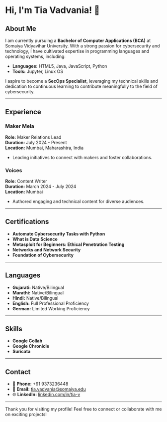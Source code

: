 # Hi, I'm Tia Vadvania! 👋

## About Me
I am currently pursuing a **Bachelor of Computer Applications (BCA)** at Somaiya Vidyavihar University. With a strong passion for cybersecurity and technology, I have cultivated expertise in programming languages and operating systems, including:

- **Languages:** HTML5, Java, JavaScript, Python
- **Tools:** Jupyter, Linux OS

I aspire to become a **SecOps Specialist**, leveraging my technical skills and dedication to continuous learning to contribute meaningfully to the field of cybersecurity.

---

## Experience

### Maker Mela
**Role:** Maker Relations Lead  
**Duration:** July 2024 - Present  
**Location:** Mumbai, Maharashtra, India  

- Leading initiatives to connect with makers and foster collaborations.

### Voices
**Role:** Content Writer  
**Duration:** March 2024 - July 2024  
**Location:** Mumbai  

- Authored engaging and technical content for diverse audiences.

---

## Certifications
- **Automate Cybersecurity Tasks with Python**
- **What is Data Science**
- **Metasploit for Beginners: Ethical Penetration Testing**
- **Networks and Network Security**
- **Foundation of Cybersecurity**

---

## Languages
- **Gujarati:** Native/Bilingual
- **Marathi:** Native/Bilingual
- **Hindi:** Native/Bilingual
- **English:** Full Professional Proficiency
- **German:** Limited Working Proficiency

---

## Skills
- **Google Collab**
- **Google Chronicle**
- **Suricata**

---

## Contact
- 📱 **Phone:** +91 9373236448
- 📧 **Email:** tia.vadvania@somaiya.edu
- 🌐 **LinkedIn:** [linkedin.com/in/tia-v](https://www.linkedin.com/in/tia-v)

---

Thank you for visiting my profile! Feel free to connect or collaborate with me on exciting projects!

